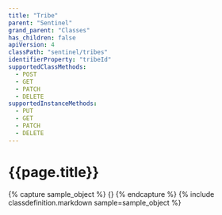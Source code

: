 ```yaml
---
title: "Tribe"
parent: "Sentinel"
grand_parent: "Classes"
has_children: false
apiVersion: 4
classPath: "sentinel/tribes"
identifierProperty: "tribeId"
supportedClassMethods:
  - POST
  - GET
  - PATCH
  - DELETE
supportedInstanceMethods:
  - PUT
  - GET
  - PATCH
  - DELETE
---
```

# {{page.title}}

{% capture sample_object %}
{}
{% endcapture %}
{% include classdefinition.markdown sample=sample_object %}